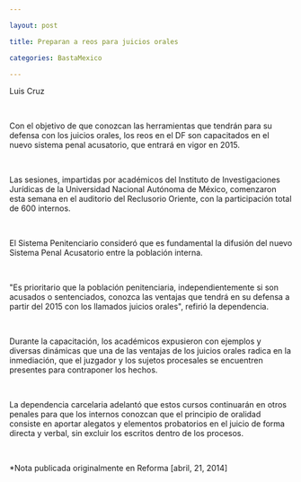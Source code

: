 ```yaml
---

layout: post

title: Preparan a reos para juicios orales

categories: BastaMexico

---
```


<p>Luis Cruz</p>
<p>&nbsp;</p>
<p>Con el objetivo de que conozcan las herramientas que tendr&aacute;n para su defensa con los juicios orales, los reos en el DF son capacitados en el nuevo sistema penal acusatorio, que entrar&aacute; en vigor en 2015.</p>
<p>&nbsp;</p>
<p>Las sesiones, impartidas por acad&eacute;micos del Instituto de Investigaciones Jur&iacute;dicas de la Universidad Nacional Aut&oacute;noma de M&eacute;xico, comenzaron esta semana en el auditorio del Reclusorio Oriente, con la participaci&oacute;n total de 600 internos.</p>
<p>&nbsp;</p>
<p>El Sistema Penitenciario consider&oacute; que es fundamental la difusi&oacute;n del nuevo Sistema Penal Acusatorio entre la poblaci&oacute;n interna.</p>
<p>&nbsp;</p>
<p>"Es prioritario que la poblaci&oacute;n penitenciaria, independientemente si son acusados o sentenciados, conozca las ventajas que tendr&aacute; en su defensa a partir del 2015 con los llamados juicios orales", refiri&oacute; la dependencia.</p>
<p>&nbsp;</p>
<p>Durante la capacitaci&oacute;n, los acad&eacute;micos expusieron con ejemplos y diversas din&aacute;micas que una de las ventajas de los juicios orales radica en la inmediaci&oacute;n, que el juzgador y los sujetos procesales se encuentren presentes para contraponer los hechos.</p>
<p>&nbsp;</p>
<p>La dependencia carcelaria adelant&oacute; que estos cursos continuar&aacute;n en otros penales para que los internos conozcan que el principio de oralidad consiste en aportar alegatos y elementos probatorios en el juicio de forma directa y verbal, sin excluir los escritos dentro de los procesos.</p>
<p>&nbsp;</p>
<p>*Nota publicada originalmente en Reforma [abril, 21, 2014]</p>
<p>&nbsp;</p>